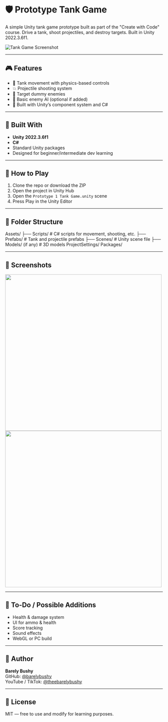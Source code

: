 # 🛡️ Prototype Tank Game

A simple Unity tank game prototype built as part of the "Create with Code" course. Drive a tank, shoot projectiles, and destroy targets. Built in Unity 2022.3.6f1.

![Tank Game Screenshot](https://via.placeholder.com/800x400.png?text=Game+Screenshot) <!-- Replace with your own image URL -->

---

## 🎮 Features

- 🚗 Tank movement with physics-based controls
- 💥 Projectile shooting system
- 🎯 Target dummy enemies
- 🧠 Basic enemy AI (optional if added)
- 🧰 Built with Unity’s component system and C#

---

## 🔧 Built With

- **Unity 2022.3.6f1**
- **C#**
- Standard Unity packages
- Designed for beginner/intermediate dev learning

---

## 🚀 How to Play

1. Clone the repo or download the ZIP
2. Open the project in Unity Hub
3. Open the `Prototype 1 Tank Game.unity` scene
4. Press Play in the Unity Editor

---

## 📁 Folder Structure

Assets/
├── Scripts/ # C# scripts for movement, shooting, etc.
├── Prefabs/ # Tank and projectile prefabs
├── Scenes/ # Unity scene file
├── Models/ (if any) # 3D models
ProjectSettings/
Packages/


---

## 📸 Screenshots

<!-- Replace with actual screenshots -->
<img src="https://via.placeholder.com/600x350.png?text=Gameplay+1" width="500"/>
<img src="https://via.placeholder.com/600x350.png?text=Gameplay+2" width="500"/>

---

## 📌 To-Do / Possible Additions

- Health & damage system
- UI for ammo & health
- Score tracking
- Sound effects
- WebGL or PC build

---

## 👤 Author

**Barely Bushy**  
GitHub: [@barelybushy](https://github.com/barelybushy)  
YouTube / TikTok: [@theebarelybushy](https://www.tiktok.com/@theebarelybushy)

---

## 🪪 License

MIT — free to use and modify for learning purposes.

